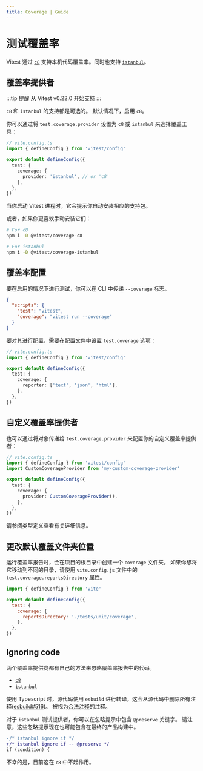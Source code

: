 ```yaml
---
title: Coverage | Guide
---
```


# 测试覆盖率

Vitest 通过 [`c8`](https://github.com/bcoe/c8) 支持本机代码覆盖率。同时也支持 [`istanbul`](https://istanbul.js.org/)。

## 覆盖率提供者

:::tip 提醒
从 Vitest v0.22.0 开始支持
:::

`c8` 和 `istanbul` 的支持都是可选的。 默认情况下，启用 `c8`。

你可以通过将 `test.coverage.provider` 设置为 `c8` 或 `istanbul` 来选择覆盖工具：

```ts
// vite.config.ts
import { defineConfig } from 'vitest/config'

export default defineConfig({
  test: {
    coverage: {
      provider: 'istanbul', // or 'c8'
    },
  },
})
```

当你启动 Vitest 进程时，它会提示你自动安装相应的支持包。

或者，如果你更喜欢手动安装它们：

```bash
# For c8
npm i -D @vitest/coverage-c8

# For istanbul
npm i -D @vitest/coverage-istanbul
```

## 覆盖率配置

要在启用的情况下进行测试，你可以在 CLI 中传递 `--coverage` 标志。

```json
{
  "scripts": {
    "test": "vitest",
    "coverage": "vitest run --coverage"
  }
}
```

要对其进行配置，需要在配置文件中设置 `test.coverage` 选项：

```ts
// vite.config.ts
import { defineConfig } from 'vitest/config'

export default defineConfig({
  test: {
    coverage: {
      reporter: ['text', 'json', 'html'],
    },
  },
})
```

## 自定义覆盖率提供者

也可以通过将对象传递给 `test.coverage.provider` 来配置你的自定义覆盖率提供者：

```ts
// vite.config.ts
import { defineConfig } from 'vitest/config'
import CustomCoverageProvider from 'my-custom-coverage-provider'

export default defineConfig({
  test: {
    coverage: {
      provider: CustomCoverageProvider(),
    },
  },
})
```

请参阅类型定义查看有关详细信息。

## 更改默认覆盖文件夹位置

运行覆盖率报告时，会在项目的根目录中创建一个 `coverage` 文件夹。 如果你想将它移动到不同的目录，请使用 `vite.config.js` 文件中的 `test.coverage.reportsDirectory` 属性。

```js
import { defineConfig } from 'vite'

export default defineConfig({
  test: {
    coverage: {
      reportsDirectory: './tests/unit/coverage',
    },
  },
})
```

## Ignoring code

两个覆盖率提供商都有自己的方法来忽略覆盖率报告中的代码。

- [`c8`](https://github.com/bcoe/c8#ignoring-uncovered-lines-functions-and-blocks)
- [`ìstanbul`](https://github.com/istanbuljs/nyc#parsing-hints-ignoring-lines)

使用 Typescript 时，源代码使用 `esbuild` 进行转译，这会从源代码中删除所有注释([esbuild#516](https://github.com/evanw/esbuild/issues/516))。
被视为[合法注释](https://esbuild.github.io/api/#legal-comments)的注释。

对于 `istanbul` 测试提供者，你可以在忽略提示中包含 `@preserve` 关键字。
请注意，这些忽略提示现在也可能包含在最终的产品构建中。

```diff
-/* istanbul ignore if */
+/* istanbul ignore if -- @preserve */
if (condition) {
```

不幸的是，目前这在 `c8` 中不起作用。
